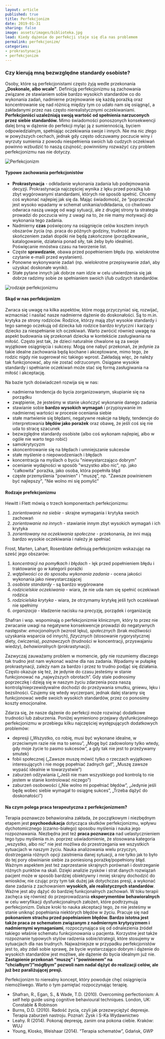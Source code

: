 ```yaml
---
layout: article
published: true
title: Perfekcjonizm
date: 2019-01-31
sharing: false
image: assets/images/biblioteka.jpg
lead: Kiedy dążenie do perfekcji staje się dla nas problemem
permalink: perfekcjonizm/
categories:
- prokrastynacja
- perfekcjonizm
---
```


### Czy kierują mną bezwzględne standardy osobiste?

Osoby, które są perfekcjonistami często żyją wedle przekonania **„Doskonale, albo wcale”**.
Definicją perfekcjonizmu są zachowania związane ze stawianiem sobie bardzo wysokich standardów
co do wykonania zadań, nadmierne przejmowanie się każdą porażką oraz koncentrowanie się nad
różnicą między tym co udało nam się osiągnąć, a zakładanymi przez nas często nierealistycznymi oczekiwaniami.
**Perfekcjoniści uzależniają swoją wartość od spełnienia narzuconych przez siebie standardów.**
Mimo świadomości ponoszonych  konsekwencji dalej brną w dążenie do perfekcji myląc ją z sumiennością,
byciem odpowiedzialnym, spełniając oczekiwania swoje i innych. Nie ma nic złego w powyższych cechach, jednak gdy często
odczuwamy poczucie winy i wyrzuty sumienia z powodu niespełnienia swoich lub cudzych oczekiwań
powinno wzbudzić to naszą czujność; powinniśmy rozważyć czy problem perfekcjonizmu nas nie dotyczy.

<img src="{{root_url}}/assets/images/perfekcjonizm.jpg" alt="Perfekcjonizm" />

#### Typowe zachowania perfekcjonistów

* **Prokrastynacja** - odkładanie wykonania zadania lub podejmowania decyzji. Prokrastynacja najczęściej wynika z lęku przed porażką lub zbyt wygórowanymi standardami, których nie sposób spełnić. Chcemy coś wykonać najlepiej jak się da. Mając świadomość, że “poprzeczka” jest wysoko wpadamy w schemat unikania/odkładania, co chwilowo odwraca naszą uwagę od wagi sytuacji, ale z drugiej strony ta strategia prowadzi do poczucia winy z uwagi na to, że nie mamy motywacji do wykonania tego zadania.
* Nadmierny **czas** poświęcony na osiągnięcie celów kosztem innych obszarów życia (np. praca do późnych godziny, trudność ze skończeniem zadań dopóki nie będą zakończone (porządkowanie,, katalogowanie, działania ponad siły, tak żeby było idealnie). Poświęcanie mnóstwa czasu na tworzenie list.
* Częste **sprawdzanie**, obawa przed popełnieniem błędu (np. wielokrotne czytanie e-maili przed wysłaniem).
* Ponowne wykonywanie zadań (np. wielokrotne przepisywanie zdań, aby uzyskać doskonałe wyniki).
* Stałe pytane innych jak dobrze nam idzie w celu utwierdzenia się jak dobrze radzimy sobie ze spełnianiem swoich i/lub cudzych  standardów.


<img src="{{root_url}}/assets/images/perfekcjonizm1.jpg" alt="rodzaje perfekcjonizmu" />


#### Skąd w nas perfekcjonizm

Zwraca się uwagę na kilka aspektów, które mogą przyczyniać się, rozwijać, wzmacniać i nasilać
nasze nadmierne  dążenie do doskonałości. Są to m.in. krytyka ze strony rodziców. Rodzice, którzy mają
zbyt wysokie standardy i tego samego oczekują od dziecka lub rodzice bardzo krytyczni i karzący dziecko
za niespełnianie ich oczekiwań. Warto zwrócić również uwagę na aspekt budowania się przekonań dziecka
w kontekście zasługiwania na miłość. Często jest  tak, że dzieci naturalnie chwalone są za swoje
wyjątkowe osiągnięcia i sukcesy. Mogą one nabyć przekonań, że jedynie za takie idealne zachowania
będą kochane i akceptowane, mimo tego, że rodzic nigdy nie sugerował nic takiego wprost. Zakładają
więc, że należy tak funkcjonować, aby nie zostać odrzuconym. Osiągane wysokie standardy i spełnianie
oczekiwań może stać się formą zasługiwania na miłość i akceptację.

Na bazie tych doświadczeń rozwija się w nas:

* nadmierna tendencja do bycia zorganizowanym, skupianie się na porządku
* zwątpienie, że jesteśmy w stanie ukończyć wykonanie danego zadania
* stawianie sobie **bardzo wysokich wymagań** i przypisywanie im nadmiernej wartości w procesie oceniania siebie
* stałe martwienie się błędami, negatywne reakcje na błędy, tendencje do interpretowania **błędów jako porażek** oraz obawę, że jeśli coś się nie uda to stracę szacunek
* bezwzględne standardy osobiste (albo coś wykonam najlepiej, albo w ogóle nie warto tego robić)
* samokrytycyzm
* skoncentrowanie się na błędach i umniejszanie sukcesów
* stałe myślenie  o niepowodzeniach i błędach
* koncentracja na myślach o byciu "niewystarczająco dobrym"
* ocenianie wydajności w sposób "wszystko albo nic", np. jako "całkowita" porażka, jako osoba, która popełniła błąd
* częste przemyślenia "powinien" i "muszę", np. "Zawsze powinienem być najlepszy", "Nie wolno mi się pomylić"

#### Rodzaje prefekcjonizmu

Hewitt i Flett mówią o trzech komponentach perfekcjonizmu:

1. *zorientowanie na siebie* - skrajne wymagania i krytyka swoich zachowań
1. *zorientowanie na innych* - stawianie innym zbyt wysokich wymagań i ich krytyka
1. *zorientowany na oczekiwania społeczne* - przekonania, że inni mają bardzo wysokie oczekiwania i należy je spełniać

Frost, Marten, Lahart, Rosenblate definiują perfekcjonizm wskazując na sześć jego obszarów:

1. *koncentracji na pomyłkach i błędach* - lęk przed popełnieniem błędu i traktowanie go w kategorii porażki
1. *wątpliwości co do sposobu wykonania zadania* - ocena jakości wykonania jako niewystarczającej
1. *osobiste standardy* - są bardzo wygórowane
1. *rodzicielskie oczekiwania* - wiara, że nie uda nam się spełnić oczekiwań rodzica
1. *rodzicielska krytyka* - wiara, że otrzymamy krytykę jeśli tych oczekiwań nie spełnimy
1. *organizacja* - kładzenie nacisku na precyzję, porządek i organizację

Shafran i wsp. wspominają o perfekcjonizmie klinicznym, który to przez nie zwracanie
uwagi na negatywne konsekwencje prowadzi do negatywnych następstw: *emocjonalnych* (wzrost lęku),
*społecznych* (brak możliwości uzyskania wsparcia od innych), *fizycznych* (stosowanie rygorystycznej
diety, ćwiczenia), *poznawczych* (trudności w koncentracji, przyswajaniu wiedzy), *behawioralnych* (prokrastynacji).

Zazwyczaj zauważamy problem w momencie, gdy nie rozumiemy dlaczego tak trudno jest nam
wykonać ważne dla nas zadania. Wpadamy w pułapkę prokrastynacji, zależy nam za bardzo i
przez to trudno podjąć się działania. Często okazuje się też, że jedynie do czasu jesteśmy w
stanie funkcjonować na „najwyższych obrotach”. Gdy stale podnosimy poprzeczkę i dzieją się w
naszym życiu zdarzenia poza naszą kontrolą/nieprzewidywalne dochodzi do przeżywania smutku,
gniewu, lęku i bezsilności. Czujemy się wtedy wyczerpani, jednak dalej staramy się funkcjonować
wedle swoich wysokich standardów, przez co ponosimy koszty emocjonalne.

Zdarza się, że nasze dążenie do perfekcji może rozwinąć dodatkowe trudności lub zaburzenia. Poniżej wymieniono przejawy dysfunkcjonalnego
perfekcjonizmu w przebiegu kilku najczęściej występujących dodatkowych problemów:

- depresji („Wszystko, co robię, musi być wykonane idealne, w przeciwnym razie nie ma to sensu”,
„Mogę być zadowolony tylko wtedy, gdy moje życie to pasmo sukcesów”, a gdy tak nie jest to przeżywamy smutek)
- fobii społecznej („Zawsze muszę mówić tylko o rzeczach wyjątkowo interesujących i nie mogę popełniać żadnych gaf”, „Muszę zawsze wypaść idealnie w towarzystwie”)
- zaburzeń odżywiania („Jeśli nie mam wszystkiego pod kontrolą to nie jestem w stanie kontrolować niczego”)
- zaburzeń osobowości („Nie wolno mi popełniać błędów”, „Jedynie jeśli będę wobec siebie wymagał to osiągnę sukces”, „Trzeba dążyć do doskonałości”)

#### Na czym polega praca terapeutyczna z perfekcjonizmem?

Terapia poznawczo behawioralna zakłada, że początkowym i niezbędnym etapem jest **psychoedukacja** dotycząca skutków
perfekcjonizmu, wpływu dychotomicznego (czarno-białego) sposobu myślenia i nauka jego rozpoznawania. Niezbędna
jest też  **praca poznawcza** nad uelastycznieniem tego typu myślenia m.in. poprzez uświadomienie, że stosowana
kategoria „wszystko, albo nic” nie jest możliwa do przestrzegania  we wszystkich sytuacjach w naszym życiu.
Nauka analizowania wielu przyczyn, dostrzegania różnych opcji  zaistnienia danej sytuacji, a nie tylko jak to
było do tej pory obwinianie siebie  za poniesioną porażkę/popełniony błąd. Ważnym aspektem jest też zaprzestanie
skrajnych porównań i dostrzeganie różnych punktów na skali. Dzięki analizie zysków i strat danych rozwiązań pacjent
może w sposób bardziej obiektywny i mniej skrajny dochodzić do wniosków, nie czując przy tym tak dużej jak
dotychczas presji, a wykonać dane zadania z zachowaniem **wysokich, ale realistycznych standardów**. Ważne jest aby
dążyć do bardziej funkcjonalnych zachowań. W toku terapii zachęca się również do przeprowadzania **eksperymentów
behawioralnych** w celu weryfikacji dysfunkcjonalnych założeń, które podtrzymują perfekcjonizm. Dalsze kroki to
nauka akceptacji tego, że nie jesteśmy w stanie uniknąć popełniania niektórych błędów w życiu.  Pracuje się nad
**pokonaniem strachu przed popełnianiem błędów. Bardzo istotna jest także praca ze schematem związanym z nadmiernym
krytycyzmem i nadmiernymi wymaganiami**, rozpoczynająca się od odnalezienia źródeł takiego właśnie schematu funkcjonowania
u pacjenta. Korzystne jest także rozpoznanie typowych stylów radzenia sobie/strategii, które stosujemy  w sytuacjach
dla nas trudnych. Najważniejsze w przypadku perfekcjonistów jest to, aby zdali sobie sprawę, że bycie wystarczająco
dobrym i dążenie do wysokich standardów jest możliwe, ale dążenie do bycia idealnym już nie. **Zastąpienie przekonań
“muszę” i “powinienem” na “chciałbym”/”mógłbym” pozwoli nam nadal dążyć do realizacji celów, ale  już bez paraliżującej
presji.**

Perfekcjonizm to nierealny koncept, który powoduje chęć osiągnięcia niemożliwego. Warto o tym pamiętać rozpoczynając terapię.

* Shafran, R., Egan, S., & Wade, T.D. (2010).  Overcoming perfectionism: A self help guide using cognitive behavioural techniques.  London, UK: Constable & Robinson
* Burns, D.D. (2010). Radość życia, czyli jak przezwyciężyć depresje. Terapia zaburzeń nastroju. Poznań: Zysk i S-Ka Wydawnictwo
* Leahy. R (2014). Pokonaj depresję, zanim ona pokona ciebie. Kraków: WUJ
* Young, Klosko, Weishaar (2014). “Terapia schematów”, Gdańsk, GWP
